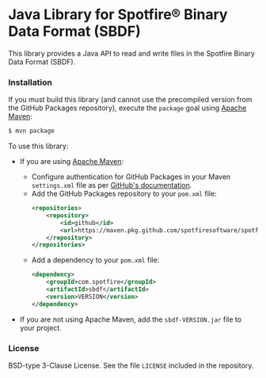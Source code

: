 # Java Library for Spotfire® Binary Data Format (SBDF)

This library provides a Java API to read and write files in the Spotfire
Binary Data Format (SBDF).

### Installation

If you must build this library (and cannot use the precompiled version from the GitHub Packages repository), 
execute the `package` goal using [Apache Maven](https://maven.apache.org):
```sh
$ mvn package
```

To use this library:

* If you are using [Apache Maven](https://maven.apache.org):
  * Configure authentication for GitHub Packages in your Maven `settings.xml` file as per [GitHub's documentation](https://docs.github.com/en/packages/working-with-a-github-packages-registry/working-with-the-apache-maven-registry#authenticating-to-github-packages).
  * Add the GitHub Packages repository to your `pom.xml` file:
    ```xml
    <repositories>
        <repository>
            <id>github</id>
            <url>https://maven.pkg.github.com/spotfiresoftware/spotfire-sbdf-java</url>
        </repository>
    </repositories>
    ```
  * Add a dependency to your `pom.xml` file:
    ```xml
    <dependency>
        <groupId>com.spotfire</groupId>
        <artifactId>sbdf</artifactId>
        <version>VERSION</version>
    </dependency>
    ```

* If you are not using Apache Maven, add the `sbdf-VERSION.jar` file to your project.

### License
BSD-type 3-Clause License.  See the file `LICENSE` included in the repository.
